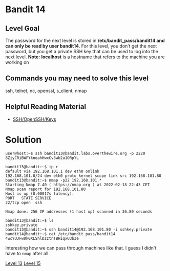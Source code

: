 <h1>Bandit 14</h1>

<h2 id="level-goal">Level Goal</h2>
<p>The password for the next level is stored in
<strong>/etc/bandit_pass/bandit14 and can only be read by user
bandit14</strong>. For this level, you don’t get the next password, but you
get a private SSH key that can be used to log into the next level.
<strong>Note:</strong> <strong>localhost</strong> is a hostname that refers to the machine
you are working on</p>

<h2 id="commands-you-may-need-to-solve-this-level">Commands you may need to solve this level</h2>
<p>ssh, telnet, nc, openssl, s_client, nmap</p>

<h2 id="helpful-reading-material">Helpful Reading Material</h2>
<ul>
  <li><a href="https://help.ubuntu.com/community/SSH/OpenSSH/Keys">SSH/OpenSSH/Keys</a></li>
</ul>


<h1>Solution</h1>

```
user@host:~$ ssh bandit13@bandit.labs.overthewire.org -p 2220
8ZjyCRiBWFYkneahHwxCv3wb2a1ORpYL

bandit13@bandit:~$ ip r
default via 192.168.101.1 dev eth0 onlink
192.168.101.0/24 dev eth0 proto kernel scope link src 192.168.101.80
bandit13@bandit:~$ nmap -p22 192.168.101.*
Starting Nmap 7.40 ( https://nmap.org ) at 2022-02-18 22:43 CET
Nmap scan report for 192.168.101.80
Host is up (0.00017s latency).
PORT   STATE SERVICE
22/tcp open  ssh

Nmap done: 256 IP addresses (1 host up) scanned in 36.80 seconds

bandit13@bandit:~$ ls
sshkey.private
bandit13@bandit:~$ ssh bandit14@192.168.101.80 -i sshkey.private
bandit14@bandit:~$ cat /etc/bandit_pass/bandit14
4wcYUJFw0k0XLShlDzztnTBHiqxU3b3e
```

Interesting how we can pass through machines like that. I guess I didn't have to `nmap` after all.

<a href="bandit/tasks/bandit13.md">Level 13</a>
<a href="bandit/tasks/bandit15.md">Level 15</a>
